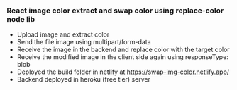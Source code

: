 ### React image color extract and swap color using replace-color node lib

* Upload image and extract color
* Send the file image using multipart/form-data
* Receive the image in the backend and replace color with the target color
* Receive the modified image in the client side again using responseType: blob
* Deployed the build folder in netlify at https://swap-img-color.netlify.app/
* Backend deployed in heroku (free tier) server
